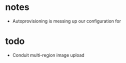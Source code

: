 # notes

- Autoprovisioning is messing up our configuration for

# todo

- Conduit multi-region image upload
